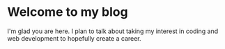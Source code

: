 # Welcome to my blog

I'm glad you are here. I plan to talk about taking my interest in coding and web development to hopefully create a career.
